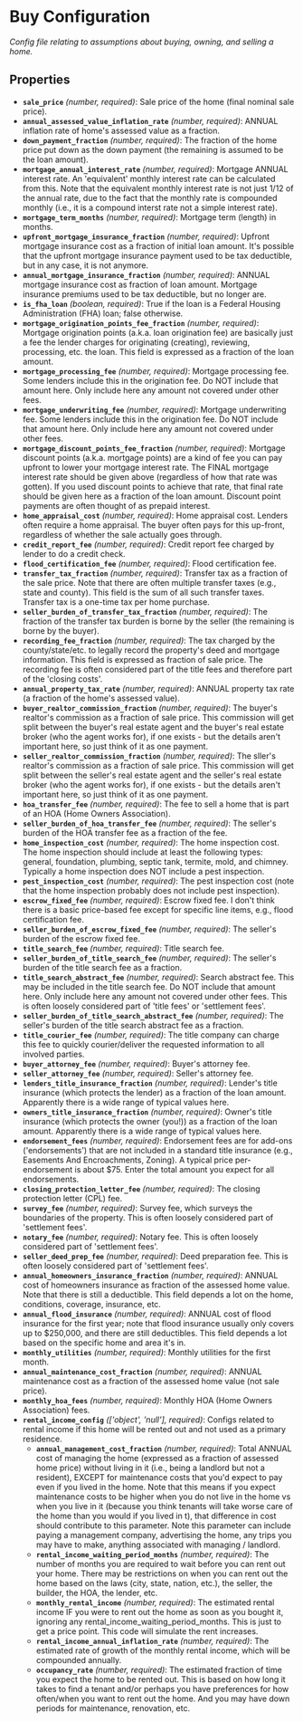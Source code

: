 # Buy Configuration

*Config file relating to assumptions about buying, owning, and selling a home.*

## Properties

- **`sale_price`** *(number, required)*: Sale price of the home (final nominal sale price).
- **`annual_assessed_value_inflation_rate`** *(number, required)*: ANNUAL inflation rate of home's assessed value as a fraction.
- **`down_payment_fraction`** *(number, required)*: The fraction of the home price put down as the down payment (the remaining is assumed to be the loan amount).
- **`mortgage_annual_interest_rate`** *(number, required)*: Mortgage ANNUAL interest rate. An 'equivalent' monthly interest rate can be calculated from this. Note that the equivalent monthly interest rate is not just 1/12 of the annual rate, due to the fact that the monthly rate is compounded monthly (i.e., it is a compound interst rate not a simple interest rate).
- **`mortgage_term_months`** *(number, required)*: Mortgage term (length) in months.
- **`upfront_mortgage_insurance_fraction`** *(number, required)*: Upfront mortgage insurance cost as a fraction of initial loan amount. It's possible that the upfront mortgage insurance payment used to be tax deductible, but in any case, it is not anymore.
- **`annual_mortgage_insurance_fraction`** *(number, required)*: ANNUAL mortgage insurance cost as fraction of loan amount. Mortgage insurance premiums used to be tax deductible, but no longer are.
- **`is_fha_loan`** *(boolean, required)*: True if the loan is a Federal Housing Administration (FHA) loan; false otherwise.
- **`mortgage_origination_points_fee_fraction`** *(number, required)*: Mortgage origination points (a.k.a. loan origination fee) are basically just a fee the lender charges for originating (creating), reviewing, processing, etc. the loan. This field is expressed as a fraction of the loan amount.
- **`mortgage_processing_fee`** *(number, required)*: Mortgage processing fee. Some lenders include this in the origination fee. Do NOT include that amount here. Only include here any amount not covered under other fees.
- **`mortgage_underwriting_fee`** *(number, required)*: Mortgage underwriting fee. Some lenders include this in the origination fee. Do NOT include that amount here. Only include here any amount not covered under other fees.
- **`mortgage_discount_points_fee_fraction`** *(number, required)*: Mortgage discount points (a.k.a. mortgage points) are a kind of fee you can pay upfront to lower your mortgage interest rate. The FINAL mortgage interest rate should be given above (regardless of how that rate was gotten). If you used discount points to achieve that rate, that final rate should be given here as a fraction of the loan amount. Discount point payments are often thought of as prepaid interest.
- **`home_appraisal_cost`** *(number, required)*: Home appraisal cost. Lenders often require a home appraisal. The buyer often pays for this up-front, regardless of whether the sale actually goes through.
- **`credit_report_fee`** *(number, required)*: Credit report fee charged by lender to do a credit check.
- **`flood_certification_fee`** *(number, required)*: Flood certification fee.
- **`transfer_tax_fraction`** *(number, required)*: Transfer tax as a fraction of the sale price. Note that there are often multiple transfer taxes (e.g., state and county). This field is the sum of all such transfer taxes. Transfer tax is a one-time tax per home purchase.
- **`seller_burden_of_transfer_tax_fraction`** *(number, required)*: The fraction of the transfer tax burden is borne by the seller (the remaining is borne by the buyer).
- **`recording_fee_fraction`** *(number, required)*: The tax charged by the county/state/etc. to legally record the property's deed and mortgage information. This field is expressed as fraction of sale price. The recording fee is often considered part of the title fees and therefore part of the 'closing costs'.
- **`annual_property_tax_rate`** *(number, required)*: ANNUAL property tax rate (a fraction of the home's assessed value).
- **`buyer_realtor_commission_fraction`** *(number, required)*: The buyer's realtor's commission as a fraction of sale price. This commission will get split between the buyer's real estate agent and the buyer's real estate broker (who the agent works for), if one exists - but the details aren't important here, so just think of it as one payment.
- **`seller_realtor_commission_fraction`** *(number, required)*: The sller's realtor's commission as a fraction of sale price. This commission will get split between the seller's real estate agent and the seller's real estate broker (who the agent works for), if one exists - but the details aren't important here, so just think of it as one payment.
- **`hoa_transfer_fee`** *(number, required)*: The fee to sell a home that is part of an HOA (Home Owners Association).
- **`seller_burden_of_hoa_transfer_fee`** *(number, required)*: The seller's burden of the HOA transfer fee as a fraction of the fee.
- **`home_inspection_cost`** *(number, required)*: The home inspection cost. The home inspection should include at least the following types: general, foundation, plumbing, septic tank, termite, mold, and chimney. Typically a home inspection does NOT include a pest inspection.
- **`pest_inspection_cost`** *(number, required)*: The pest inspection cost (note that the home inspection probably does not include pest inspection).
- **`escrow_fixed_fee`** *(number, required)*: Escrow fixed fee. I don't think there is a basic price-based fee except for specific line items, e.g., flood certification fee.
- **`seller_burden_of_escrow_fixed_fee`** *(number, required)*: The seller's burden of the escrow fixed fee.
- **`title_search_fee`** *(number, required)*: Title search fee.
- **`seller_burden_of_title_search_fee`** *(number, required)*: The seller's burden of the title search fee as a fraction.
- **`title_search_abstract_fee`** *(number, required)*: Search abstract fee. This may be included in the title search fee. Do NOT include that amount here. Only include here any amount not covered under other fees. This is often loosely considered part of 'title fees' or 'settlement fees'.
- **`seller_burden_of_title_search_abstract_fee`** *(number, required)*: The seller's burden of the title search abstract fee as a fraction.
- **`title_courier_fee`** *(number, required)*: The title company can charge this fee to quickly courier/deliver the requested information to all involved parties.
- **`buyer_attorney_fee`** *(number, required)*: Buyer's attorney fee.
- **`seller_attorney_fee`** *(number, required)*: Seller's attorney fee.
- **`lenders_title_insurance_fraction`** *(number, required)*: Lender's title insurance (which protects the lender) as a fraction of the loan amount. Apparently there is a wide range of typical values here.
- **`owners_title_insurance_fraction`** *(number, required)*: Owner's title insurance (which protects the owner (you!)) as a fraction of the loan amount. Apparently there is a wide range of typical values here.
- **`endorsement_fees`** *(number, required)*: Endorsement fees are for add-ons ('endorsements') that are not included in a standard title insurance (e.g., Easements And Encroachments, Zoning). A typical price per-endorsement is about $75. Enter the total amount you expect for all endorsements.
- **`closing_protection_letter_fee`** *(number, required)*: The closing protection letter (CPL) fee.
- **`survey_fee`** *(number, required)*: Survey fee, which surveys the boundaries of the property. This is often loosely considered part of 'settlement fees'.
- **`notary_fee`** *(number, required)*: Notary fee. This is often loosely considered part of 'settlement fees'.
- **`seller_deed_prep_fee`** *(number, required)*: Deed preparation fee. This is often loosely considered part of 'settlement fees'.
- **`annual_homeowners_insurance_fraction`** *(number, required)*: ANNUAL cost of homeowners insurance as fraction of the assessed home value. Note that there is still a deductible. This field depends a lot on the home, conditions, coverage, insurance, etc.
- **`annual_flood_insurance`** *(number, required)*: ANNUAL cost of flood insurance for the first year; note that flood insurance usually only covers up to $250,000, and there are still deductibles. This field depends a lot based on the specific home and area it's in.
- **`monthly_utilities`** *(number, required)*: Monthly utilities for the first month.
- **`annual_maintenance_cost_fraction`** *(number, required)*: ANNUAL maintenance cost as a fraction of the assessed home value (not sale price).
- **`monthly_hoa_fees`** *(number, required)*: Monthly HOA (Home Owners Association) fees.
- **`rental_income_config`** *(['object', 'null'], required)*: Configs related to rental income if this home will be rented out and not used as a primary residence.
  - **`annual_management_cost_fraction`** *(number, required)*: Total ANNUAL cost of managing the home (expressed as a fraction of assessed home price) without living in it (i.e., being a landlord but not a resident), EXCEPT for maintenance costs that you'd expect to pay even if you lived in the home. Note that this means if you expect maintenance costs to be higher when you do not live in the home vs when you live in it (because you think tenants will take worse care of the home than you would if you lived in t), that difference in cost should contribute to this parameter. Note this parameter can include paying a management company, advertising the home, any trips you may have to make, anything associated with managing / landlord.
  - **`rental_income_waiting_period_months`** *(number, required)*: The number of months you are required to wait before you can rent out your home. There may be restrictions on when you can rent out the home based on the laws (city, state, nation, etc.), the seller, the builder, the HOA, the lender, etc.
  - **`monthly_rental_income`** *(number, required)*: The estimated rental income IF you were to rent out the home as soon as you bought it, ignoring any rental_income_waiting_period_months. This is just to get a price point. This code will simulate the rent increases.
  - **`rental_income_annual_inflation_rate`** *(number, required)*: The estimated rate of growth of the monthly rental income, which will be compounded annually.
  - **`occupancy_rate`** *(number, required)*: The estimated fraction of time you expect the home to be rented out. This is based on how long it takes to find a tenant and/or perhaps you have preferences for how often/when you want to rent out the home. And you may have down periods for maintenance, renovation, etc.
